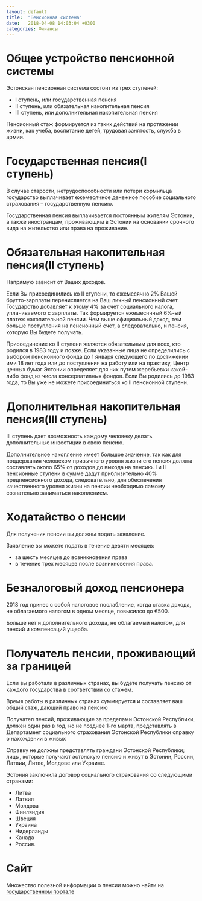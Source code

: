 ```yaml
---
layout: default
title:  "Пенсионная система"
date:   2018-04-08 14:03:04 +0300
categories: Финансы
---
```


# Общее устройство пенсионной системы

Эстонская пенсионная система состоит из трех ступеней:
* I ступень, или государственная пенсия
* II ступень, или обязательная накопительная пенсия
* III ступень, или дополнительная накопительная пенсия

Пенсионный стаж формируется из таких действий на протяжении жизни, как учеба, воспитание детей, трудовая занятость, служба в армии.


# Государственная пенсия(I ступень)

В случае старости, нетрудоспособности или потери кормильца государство выплачивает ежемесячное денежное пособие социального страхования – государственную пенсию. 

Государственная пенсия выплачивается постоянным жителям Эстонии, а также иностранцам, проживающим в Эстонии на основании срочного вида на жительство или права на проживание.

# Обязательная накопительная пенсия(II ступень)

Напрямую зависит от Ваших доходов. 

Если Вы присоединились ко II ступени, то ежемесячно 2% Вашей брутто-зарплаты перечисляется на Ваш личный пенсионный счет. 
Государство добавляет к этому 4% за счет социального налога, уплачиваемого с зарплаты. Так формируется ежемесячный 6%-ый платеж накопительной пенсии.
Чем выше официальный доход, тем больше поступления на пенсионный счет, а следовательно, и пенсия, которую Вы будете получать.

Присоединение ко II ступени является обязательным для всех, кто родился в 1983 году и позже. 
Если указанные лица не определились с выбором пенсионного фонда до 1 января следующего по достижении ими 18 лет года или до поступления на работу или на практику, Центр ценных бумаг Эстонии определяет для них путем жеребьевки какой-либо фонд из числа консервативных фондов. 
Если Вы родились до 1983 года, то Вы уже не можете присоединиться ко II пенсионной ступени.

# Дополнительная накопительная пенсия(III ступень)

III ступень дает возможность каждому человеку делать дополнительные инвестиции в свою пенсию. 

Дополнительное накопление имеет большое значение, так как для поддержания человеком привычного уровня жизни его пенсия должна составлять около 65% от доходов до выхода на пенсию. 
I и II пенсионные ступени в сумме дадут приблизительно 40% предпенсионного дохода, следовательно, для обеспечения качественного уровня жизни на пенсии необходимо самому сознательно заниматься накоплением.

# Ходатайство о пенсии

Для получения пенсии вы должны подать заявление. 

Заявление вы можете подать в течение девяти месяцев:
* за шесть месяцев до возникновения права
* в течение трех месяцев после возникновения права.

# Безналоговый доход пенсионера

2018 год принес с собой налоговое послабление, когда ставка дохода, не облагаемого налогом в одном месяце, повысился до €500. 

Больше нет и дополнительного дохода, не облагаемый налогом, для пенсий и компенсаций ущерба.

# Получатель пенсии, проживающий за границей

Если вы работали в различных странах, вы будете получать пенсию от каждого государства в соответствии со стажем. 

Время работы в различных странах суммируется и составляет ваш общий стаж, дающий право на пенсию

Получател пенсий, проживающие за пределами Эстонской Республики, должен один раз в год, но не позднее 1-го марта, представлять в Департамент социального страхования Эстонской Республики справку о нахождении в живых

Справку не должны представлять граждани Эстонской Республики; лицы, которые получают эстонскую пенсию и живут в Эстонии, России, Латвии, Литве, Молдове или Украине.

Эстония заключила договор социального страхования со следующими странами:
* Литва
* Латвия
* Молдова
* Финляндия
* Швеция
* Украина
* Нидерланды
* Канада
* Россия.

# Сайт

Множество полезной информации о пенсии можно найти на [государственном портале](https://www.eesti.ee/ru/pensii-i-posobia/pensia/gosudarstvennye-pensii/)